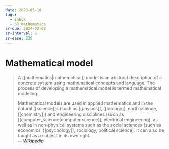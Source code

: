 ```yaml
---
date: 2023-05-18
tags:
  - inbox
  - SR_mathematics
sr-due: 2024-02-02
sr-interval: 6
sr-ease: 238
---
```


# Mathematical model

> A [[mathematics|mathematical]] model is an abstract description of a
> concrete system using mathematical concepts and language. The process of
> developing a mathematical model is termed mathematical modeling.
>
> Mathematical models are used in applied mathematics and in the natural
> [[science]]s (such as [[physics]], [[biology]], earth science, [[chemistry]])
> and engineering disciplines (such as [[computer_science|computer science]],
> electrical engineering), as well as in non-physical systems such as the social
> sciences (such as economics, [[psychology]], sociology, political science). It
> can also be taught as a subject in its own right.\
> — <cite>[Wikipedia](https://en.wikipedia.org/wiki/Mathematical_model)</cite>

